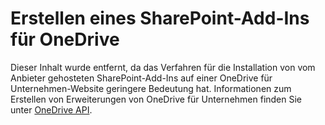 
# Erstellen eines SharePoint-Add-Ins für OneDrive

Dieser Inhalt wurde entfernt, da das Verfahren für die Installation von vom Anbieter gehosteten SharePoint-Add-Ins auf einer OneDrive für Unternehmen-Website geringere Bedeutung hat. Informationen zum Erstellen von Erweiterungen von OneDrive für Unternehmen finden Sie unter  [OneDrive API](https://dev.onedrive.com/).
  
    
    

